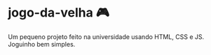 # jogo-da-velha 🎮

Um pequeno projeto feito na universidade usando HTML, CSS e JS. Joguinho bem simples.
